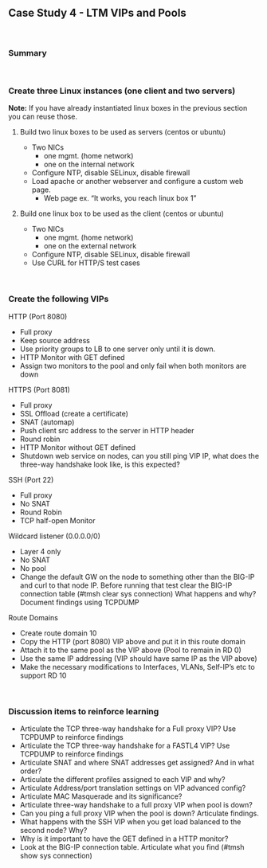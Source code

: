## Case Study 4 - LTM VIPs and Pools  

<br/>  

### Summary  


<br/>  

### Create three Linux instances (one client and two servers)  

__Note:__ If you have already instantiated linux boxes in the previous section you can reuse those.  

1. Build two linux boxes to be used as servers (centos or ubuntu)  
    - Two NICs  
        - one mgmt. (home network) 
        - one on the internal network  
    - Configure NTP, disable SELinux, disable firewall  
    - Load apache or another webserver and configure a custom web page.  
        - Web page ex.  “It works, you reach linux box 1”  

2. Build one linux box to be used as the client (centos or ubuntu)  
    - Two NICs  
        - one mgmt. (home network) 
        - one on the external network  
    - Configure NTP, disable SELinux, disable firewall  
    - Use CURL for HTTP/S test cases

<br/>  


### Create the following VIPs  



HTTP (Port 8080)  
- Full proxy  
- Keep source address  
- Use priority groups to LB to one server only until it is down.  
- HTTP Monitor with GET defined  
- Assign two monitors to the pool and only fail when both monitors are down  

HTTPS (Port 8081)
- Full proxy  
- SSL Offload (create a certificate)  
- SNAT (automap)  
- Push client src address to the server in HTTP header  
- Round robin  
- HTTP Monitor without GET defined  
- Shutdown web service on nodes, can you still ping VIP IP, what does the three-way handshake look like, is this expected?   

SSH (Port 22)  
- Full proxy  
- No SNAT  
- Round Robin  
- TCP half-open Monitor  

Wildcard listener (0.0.0.0/0)  
- Layer 4 only
- No SNAT
- No pool
- Change the default GW on the node to something other than the BIG-IP and curl to that node IP. Before running that test clear the BIG-IP connection table (#tmsh clear sys connection) What happens and why?  Document findings using TCPDUMP  

Route Domains   
- Create route domain 10  
- Copy the HTTP (port 8080) VIP above and put it in this route domain  
- Attach it to the same pool as the VIP above (Pool to remain in RD 0)  
- Use the same IP addressing (VIP should have same IP as the VIP above)  
- Make the necessary modifications to Interfaces, VLANs, Self-IP’s etc to support RD 10  


<br/>  

### Discussion items to reinforce learning  

- Articulate the TCP three-way handshake for a Full proxy VIP?  Use TCPDUMP to reinforce findings  
- Articulate the TCP three-way handshake for a FASTL4 VIP? Use TCPDUMP to reinforce findings  
- Articulate SNAT and where SNAT addresses get assigned? And in what order?  
- Articulate the different profiles assigned to each VIP and why?  
- Articulate Address/port translation settings on VIP advanced config?  
- Articulate MAC Masquerade and its significance?  
- Articulate three-way handshake to a full proxy VIP when pool is down?  
- Can you ping a full proxy VIP when the pool is down?  Articulate findings.  
- What happens with the SSH VIP when you get load balanced to the second node?  Why?  
- Why is it important to have the GET defined in a HTTP monitor?  
- Look at the BIG-IP connection table.  Articulate what you find (#tmsh show sys connection)  
